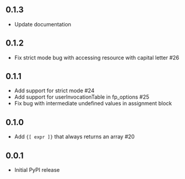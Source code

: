 ## 0.1.3

- Update documentation

## 0.1.2

- Fix strict mode bug with accessing resource with capital letter #26

## 0.1.1

- Add support for strict mode #24
- Add support for userInvocationTable in fp_options #25
- Fix bug with intermediate undefined values in assignment block

## 0.1.0

- Add `{[ expr ]}` that always returns an array #20

## 0.0.1

- Initial PyPI release
